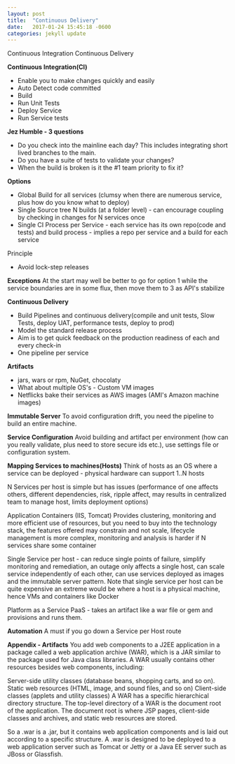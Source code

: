 ```yaml
---
layout: post
title:  "Continuous Delivery"
date:   2017-01-24 15:45:18 -0600
categories: jekyll update
---
```


Continuous Integration
Continuous Delivery


**Continuous Integration(CI)**

* Enable you to make changes quickly and easily
* Auto Detect code committed
* Build
* Run Unit Tests
* Deploy Service
* Run Service tests

**Jez Humble - 3 questions**

* Do you check into the mainline each day? This includes integrating short lived branches to the main.
* Do you have a suite of tests to validate your changes?
* When the build is broken is it the #1 team priority to fix it?


**Options**

* Global Build for all services (clumsy when there are numerous service, plus how do you know what to deploy)
* Single Source tree N builds (at a folder level) - can encourage coupling by checking in changes for N services once
* Single CI Process per Service - each service has its own repo(code and tests) and build process - implies a repo per service and a build for each service

Principle
* Avoid lock-step releases

**Exceptions**
At the start may well be better to go for option 1 while the service boundaries are in some flux, then move them to 3 as API's stabilize

**Continuous Delivery**

* Build Pipelines and continuous delivery(compile and unit tests, Slow Tests, deploy UAT, performance tests, deploy to prod)
* Model the standard release process
* Aim is to get quick feedback on the production readiness of each and every check-in
* One pipeline per service

**Artifacts**
* jars, wars or rpm, NuGet, chocolaty
* What about multiple OS's - Custom VM images
* Netflicks bake their services as AWS images (AMI's Amazon machine images)

**Immutable Server**
To avoid configuration drift, you need the pipeline to build an entire machine.

**Service Configuration**
Avoid building and artifact per environment (how can you really validate, plus need to store secure ids etc.), use settings file or configuration system.

**Mapping Services to machines(Hosts)**
Think of hosts as an OS where a service can be deployed - physical hardware can support 1..N hosts

N Services per host is simple but has issues (performance of one affects others, different dependencies, risk, ripple affect, may results in centralized team to manage host, limits deployment options)

Application Containers (IIS, Tomcat) Provides clustering, monitoring and more efficient use of resources, but you need to buy into the technology stack, the features offered may constrain and not scale, lifecycle management is more complex, monitoring and analysis is harder if N services share some container

Single Service per host - can reduce single points of failure, simplify monitoring and remediation, an outage only affects a single host, can scale service independently of each other, can use services deployed as images and the immutable server pattern.
Note that single service per host can be quite expensive an extreme would be where a host is a physical machine, hence VMs and containers like Docker

Platform as a Service PaaS - takes an artifact like a war file or gem and provisions and runs them.

**Automation**
A must if you go down a Service per Host route

**Appendix - Artifacts**
You add web components to a J2EE application in a package called a web application archive (WAR), which is a JAR similar to the package used for Java class libraries. A WAR usually contains other resources besides web components, including:

Server-side utility classes (database beans, shopping carts, and so on).
Static web resources (HTML, image, and sound files, and so on)
Client-side classes (applets and utility classes)
A WAR has a specific hierarchical directory structure. The top-level directory of a WAR is the document root of the application. The document root is where JSP pages, client-side classes and archives, and static web resources are stored.

So a .war is a .jar, but it contains web application components and is laid out according to a specific structure. A .war is designed to be deployed to a web application server such as Tomcat or Jetty or a Java EE server such as JBoss or Glassfish.
